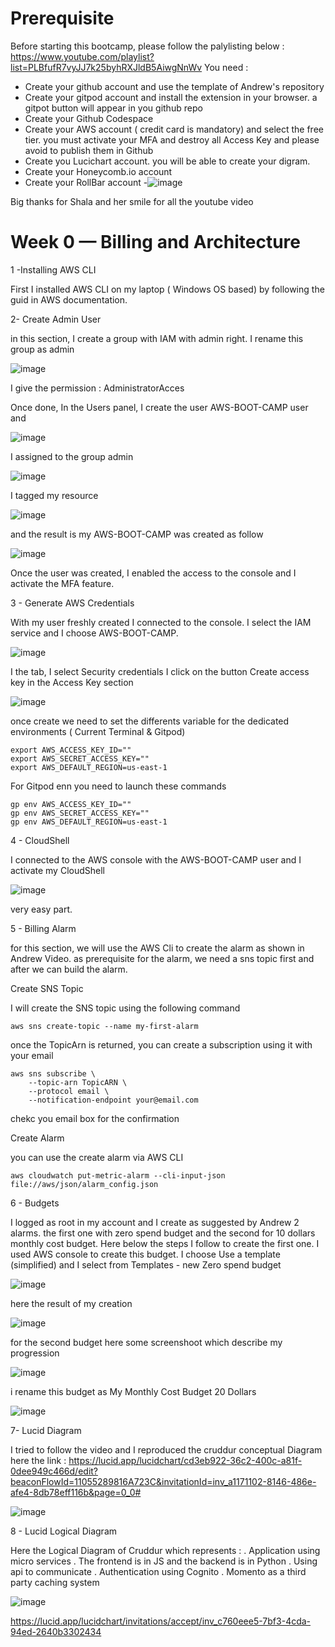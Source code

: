 # Prerequisite
Before starting this bootcamp, please follow the palylisting below :
https://www.youtube.com/playlist?list=PLBfufR7vyJJ7k25byhRXJldB5AiwgNnWv
You need :
  - Create your github account and use the template of Andrew's repository
  - Create your gitpod account and install the extension in your browser. a gitpot button will appear in you github repo
  - Create your Github Codespace
  - Create your AWS account ( credit card is mandatory) and select the free tier. you must activate your MFA and destroy all Access Key and please avoid to publish them in Github
  - Create you Lucichart account. you will be able to create your digram.
  - Create your Honeycomb.io account
  - Create your RollBar account
  -![image](https://user-images.githubusercontent.com/32872009/219142347-fbe80a9e-2110-4fb3-99f6-b198b382b601.png)

 Big thanks for Shala and her smile for all the youtube video


# Week 0 — Billing and Architecture

1 -Installing AWS CLI

First I installed AWS CLI on my laptop ( Windows OS based) by following the guid in AWS documentation.


2-  Create Admin User


 in this section, I create a group with IAM with admin right. I rename this group as admin
 
 ![image](https://user-images.githubusercontent.com/32872009/219869390-5d326273-63c9-4eae-a976-0d07d32d9e3c.png)
 
 I give the permission : AdministratorAcces
 
 Once done, In the Users panel, I create the user AWS-BOOT-CAMP user and 
 
 ![image](https://user-images.githubusercontent.com/32872009/219869535-3e24d937-78c4-48ed-acf1-8caa01bab607.png)

I assigned to the group admin 

![image](https://user-images.githubusercontent.com/32872009/219869547-078a0eb8-aa24-4569-a1b5-41e4ebcaa0ab.png)

I tagged my resource

![image](https://user-images.githubusercontent.com/32872009/219870525-8e7f179d-bff1-4f3b-a151-f52bfa708798.png)

and the result is my AWS-BOOT-CAMP was created as follow

![image](https://user-images.githubusercontent.com/32872009/219870541-fc371639-4fe6-4272-acfe-fd28ff859780.png)


Once the user was created, I enabled the access to the console and I activate the MFA feature.


3 - Generate AWS Credentials

With my user freshly created I connected to the console. I select the IAM service and I choose AWS-BOOT-CAMP. 

![image](https://user-images.githubusercontent.com/32872009/219870773-c11b80bc-5f38-408b-a519-6fc3c9bb7604.png)


I the tab, I select Security credentials I click on the button Create access key in the Access Key section

![image](https://user-images.githubusercontent.com/32872009/219870851-be7a2265-13a5-4d6e-94b1-f996d8a9a03b.png)


once create we need to set the differents variable for the dedicated environments ( Current Terminal & Gitpod)
```
export AWS_ACCESS_KEY_ID=""
export AWS_SECRET_ACCESS_KEY=""
export AWS_DEFAULT_REGION=us-east-1
```
For Gitpod enn you need to launch these commands
```
gp env AWS_ACCESS_KEY_ID=""
gp env AWS_SECRET_ACCESS_KEY=""
gp env AWS_DEFAULT_REGION=us-east-1
```


4 - CloudShell

I connected to the AWS console with the AWS-BOOT-CAMP user and I activate my CloudShell

![image](https://user-images.githubusercontent.com/32872009/219871800-1b9dbe4e-27ea-49e6-8032-2e4b569873ef.png)


very easy part.

5 - Billing Alarm

for this section, we will use the AWS Cli to create the alarm as shown in Andrew Video. as prerequisite for the alarm, we need a sns topic first and after we can build the alarm.

  Create SNS Topic
  
  I will create the SNS topic using the following command
```
aws sns create-topic --name my-first-alarm
```
once the TopicArn is returned, you can create a subscription using it with your email
```
aws sns subscribe \
    --topic-arn TopicARN \
    --protocol email \
    --notification-endpoint your@email.com
```
  chekc you email box for the confirmation
  
  Create Alarm
  
 you can use the create alarm via AWS CLI
 ```
 aws cloudwatch put-metric-alarm --cli-input-json file://aws/json/alarm_config.json
```
6 - Budgets

I logged as root in my account and I create as suggested by Andrew 2 alarms. the first one with zero spend budget and the second for 10 dollars monthly cost budget.
Here below the steps I follow to create the first one. I used AWS console to create this budget. I choose Use a template (simplified) and I select from Templates - new Zero spend budget

![image](https://user-images.githubusercontent.com/32872009/219864458-bf32cd74-deb3-4e95-bf81-146e10f8f936.png)

here the result of my creation 

![image](https://user-images.githubusercontent.com/32872009/219864534-497ae179-04c1-4dbd-80f3-85415633ad53.png)

for the second budget here some screenshoot which describe my progression

![image](https://user-images.githubusercontent.com/32872009/219864609-e6f382f9-304e-4956-b2ce-de6d7bcf575a.png)

i rename this budget as My Monthly Cost Budget 20 Dollars

![image](https://user-images.githubusercontent.com/32872009/219864623-ad23d2db-cdea-4eb9-9bed-d395ef1ae66e.png)


7- Lucid Diagram

I tried to follow the video and I reproduced the cruddur conceptual Diagram
here the link : 
https://lucid.app/lucidchart/cd3eb922-36c2-400c-a81f-0dee949c466d/edit?beaconFlowId=11055289816A723C&invitationId=inv_a1171102-8146-486e-afe4-8db78eff116b&page=0_0#


![image](https://user-images.githubusercontent.com/32872009/219875589-d49f25ba-ef2a-45d5-98e9-39f864632d92.png)


8 - Lucid Logical Diagram

Here the Logical Diagram of Cruddur which represents :
. Application using micro services
. The frontend is in JS and the backend is in Python
. Using api to communicate
. Authentication using Cognito
. Momento as a third party caching system

![image](https://user-images.githubusercontent.com/32872009/220203387-e37bdb70-02ab-41ce-bcf9-dff8531a3229.png)


https://lucid.app/lucidchart/invitations/accept/inv_c760eee5-7bf3-4cda-94ed-2640b3302434




